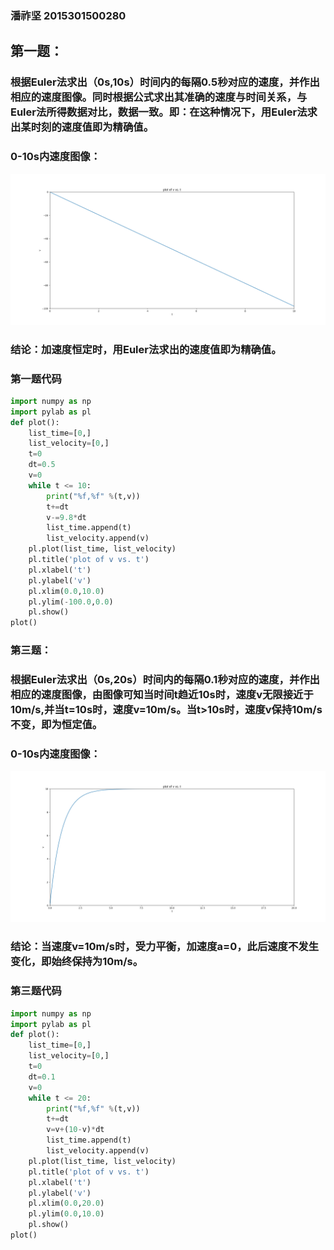 ### 潘祚坚   2015301500280

## 第一题：
###   根据Euler法求出（0s,10s）时间内的每隔0.5秒对应的速度，并作出相应的速度图像。同时根据公式求出其准确的速度与时间关系，与Euler法所得数据对比，数据一致。即：在这种情况下，用Euler法求出某时刻的速度值即为精确值。

### 0-10s内速度图像：
![picture1](https://github.com/paaaaaan/Computational_physics_2015301500280/blob/files/exercise03.picture1.png)

### 结论：加速度恒定时，用Euler法求出的速度值即为精确值。

### 第一题代码
```python
import numpy as np
import pylab as pl
def plot():
    list_time=[0,]
    list_velocity=[0,]
    t=0
    dt=0.5
    v=0
    while t <= 10:
        print("%f,%f" %(t,v))
        t+=dt
        v-=9.8*dt
        list_time.append(t)
        list_velocity.append(v)
    pl.plot(list_time, list_velocity)
    pl.title('plot of v vs. t')
    pl.xlabel('t')
    pl.ylabel('v')
    pl.xlim(0.0,10.0)
    pl.ylim(-100.0,0.0)
    pl.show()
plot()
```

### 第三题：
### 根据Euler法求出（0s,20s）时间内的每隔0.1秒对应的速度，并作出相应的速度图像，由图像可知当时间t趋近10s时，速度v无限接近于10m/s,并当t=10s时，速度v=10m/s。当t>10s时，速度v保持10m/s不变，即为恒定值。

### 0-10s内速度图像：
![picture1](https://github.com/paaaaaan/Computational_physics_2015301500280/blob/files/exercise03.picture2.png)

### 结论：当速度v=10m/s时，受力平衡，加速度a=0，此后速度不发生变化，即始终保持为10m/s。

### 第三题代码
```python
import numpy as np
import pylab as pl
def plot():
    list_time=[0,]
    list_velocity=[0,]
    t=0
    dt=0.1
    v=0
    while t <= 20:
        print("%f,%f" %(t,v))
        t+=dt
        v=v+(10-v)*dt
        list_time.append(t)
        list_velocity.append(v)
    pl.plot(list_time, list_velocity)
    pl.title('plot of v vs. t')
    pl.xlabel('t')
    pl.ylabel('v')
    pl.xlim(0.0,20.0)
    pl.ylim(0.0,10.0)
    pl.show()
plot()
```
